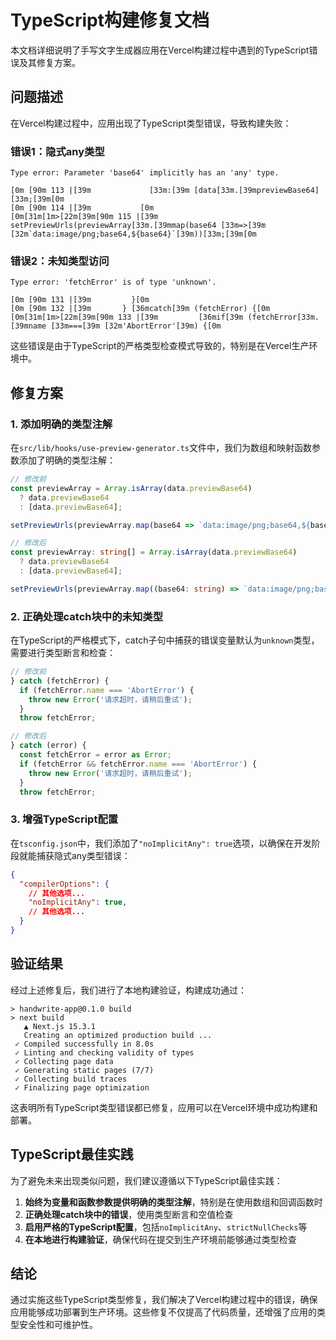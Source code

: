 # TypeScript构建修复文档

本文档详细说明了手写文字生成器应用在Vercel构建过程中遇到的TypeScript错误及其修复方案。

## 问题描述

在Vercel构建过程中，应用出现了TypeScript类型错误，导致构建失败：

### 错误1：隐式any类型

```
Type error: Parameter 'base64' implicitly has an 'any' type.

[0m [90m 113 |[39m             [33m:[39m [data[33m.[39mpreviewBase64][33m;[39m[0m
[0m [90m 114 |[39m           [0m
[0m[31m[1m>[22m[39m[90m 115 |[39m           setPreviewUrls(previewArray[33m.[39mmap(base64 [33m=>[39m [32m`data:image/png;base64,${base64}`[39m))[33m;[39m[0m
```

### 错误2：未知类型访问

```
Type error: 'fetchError' is of type 'unknown'.

[0m [90m 131 |[39m         }[0m
[0m [90m 132 |[39m       } [36mcatch[39m (fetchError) {[0m
[0m[31m[1m>[22m[39m[90m 133 |[39m         [36mif[39m (fetchError[33m.[39mname [33m===[39m [32m'AbortError'[39m) {[0m
```

这些错误是由于TypeScript的严格类型检查模式导致的，特别是在Vercel生产环境中。

## 修复方案

### 1. 添加明确的类型注解

在`src/lib/hooks/use-preview-generator.ts`文件中，我们为数组和映射函数参数添加了明确的类型注解：

```typescript
// 修改前
const previewArray = Array.isArray(data.previewBase64) 
  ? data.previewBase64 
  : [data.previewBase64];

setPreviewUrls(previewArray.map(base64 => `data:image/png;base64,${base64}`));

// 修改后
const previewArray: string[] = Array.isArray(data.previewBase64) 
  ? data.previewBase64 
  : [data.previewBase64];

setPreviewUrls(previewArray.map((base64: string) => `data:image/png;base64,${base64}`));
```

### 2. 正确处理catch块中的未知类型

在TypeScript的严格模式下，catch子句中捕获的错误变量默认为`unknown`类型，需要进行类型断言和检查：

```typescript
// 修改前
} catch (fetchError) {
  if (fetchError.name === 'AbortError') {
    throw new Error('请求超时，请稍后重试');
  }
  throw fetchError;

// 修改后
} catch (error) {
  const fetchError = error as Error;
  if (fetchError && fetchError.name === 'AbortError') {
    throw new Error('请求超时，请稍后重试');
  }
  throw fetchError;
```

### 3. 增强TypeScript配置

在`tsconfig.json`中，我们添加了`"noImplicitAny": true`选项，以确保在开发阶段就能捕获隐式any类型错误：

```json
{
  "compilerOptions": {
    // 其他选项...
    "noImplicitAny": true,
    // 其他选项...
  }
}
```

## 验证结果

经过上述修复后，我们进行了本地构建验证，构建成功通过：

```
> handwrite-app@0.1.0 build
> next build
   ▲ Next.js 15.3.1
   Creating an optimized production build ...
 ✓ Compiled successfully in 8.0s
 ✓ Linting and checking validity of types
 ✓ Collecting page data
 ✓ Generating static pages (7/7)
 ✓ Collecting build traces
 ✓ Finalizing page optimization
```

这表明所有TypeScript类型错误都已修复，应用可以在Vercel环境中成功构建和部署。

## TypeScript最佳实践

为了避免未来出现类似问题，我们建议遵循以下TypeScript最佳实践：

1. **始终为变量和函数参数提供明确的类型注解**，特别是在使用数组和回调函数时
2. **正确处理catch块中的错误**，使用类型断言和空值检查
3. **启用严格的TypeScript配置**，包括`noImplicitAny`、`strictNullChecks`等
4. **在本地进行构建验证**，确保代码在提交到生产环境前能够通过类型检查

## 结论

通过实施这些TypeScript类型修复，我们解决了Vercel构建过程中的错误，确保应用能够成功部署到生产环境。这些修复不仅提高了代码质量，还增强了应用的类型安全性和可维护性。

